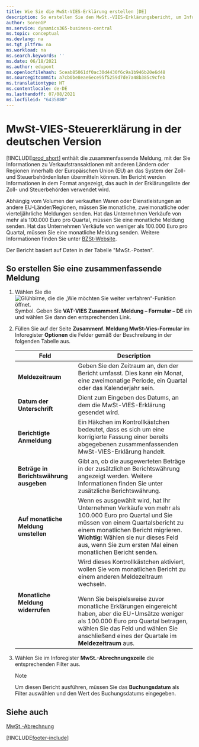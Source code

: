 ```yaml
---
title: Wie Sie die MwSt-VIES-Erklärung erstellen [DE]
description: So erstellen Sie den MwSt.-VIES-Erklärungsbericht, um Informationen über Verkaufstransaktionen mit anderen Ländern/Regionen der Europäischen Union (EU) zu senden.
author: SorenGP
ms.service: dynamics365-business-central
ms.topic: conceptual
ms.devlang: na
ms.tgt_pltfrm: na
ms.workload: na
ms.search.keywords: ''
ms.date: 06/18/2021
ms.author: edupont
ms.openlocfilehash: 5ceab85061df0ac30d4430f6c9a1b946b20e6d48
ms.sourcegitcommit: a7cb0be8eae6ece95f5259d7de7a48b385c9cfeb
ms.translationtype: HT
ms.contentlocale: de-DE
ms.lasthandoff: 07/08/2021
ms.locfileid: "6435880"
---
```

# <a name="declare-vat-vies-tax-in-the-german-version"></a>MwSt-VIES-Steuererklärung in der deutschen Version
[!INCLUDE[prod_short](../../includes/prod_short.md)] enthält die zusammenfassende Meldung, mit der Sie Informationen zu Verkaufstransaktionen mit anderen Ländern oder Regionen innerhalb der Europäischen Union (EU) an das System der Zoll- und Steuerbehördenlisten übermitteln können. Im Bericht werden Informationen in dem Format angezeigt, das auch in der Erklärungsliste der Zoll- und Steuerbehörden verwendet wird.  

Abhängig vom Volumen der verkauften Waren oder Dienstleistungen an andere EU-Länder/Regionen, müssen Sie monatliche, zweimonatliche oder vierteljährliche Meldungen senden. Hat das Unternehmen Verkäufe von mehr als 100.000 Euro pro Quartal, müssen Sie eine monatliche Meldung senden. Hat das Unternehmen Verkäufe von weniger als 100.000 Euro pro Quartal, müssen Sie eine monatliche Meldung senden. Weitere Informationen finden Sie unter [BZSt-Website](https://go.microsoft.com/fwlink/?LinkId=204368).  

Der Bericht basiert auf Daten in der Tabelle "MwSt.-Posten".  

## <a name="to-declare-vat-vies-tax"></a>So erstellen Sie eine zusammenfassende Meldung  

1.  Wählen Sie die ![Glühbirne, die die „Wie möchten Sie weiter verfahren“-Funktion öffnet.](../../media/ui-search/search_small.png "Was möchten Sie tun?") Symbol. Geben Sie **VAT-VIES Zusammenf. Meldung – Formular – DE** ein und wählen Sie dann den entsprechenden Link.  
2.  Füllen Sie auf der Seite **Zusammenf. Meldung MwSt-Vies-Formular** im Inforegister **Optionen** die Felder gemäß der Beschreibung in der folgenden Tabelle aus.  

    |Feld|Description|  
    |---------------------------------|---------------------------------------|  
    |**Meldezeitraum**|Geben Sie den Zeitraum an, den der Bericht umfasst. Dies kann ein Monat, eine zweimonatige Periode, ein Quartal oder das Kalenderjahr sein.|  
    |**Datum der Unterschrift**|Dient zum Eingeben des Datums, an dem die MwSt-VIES-Erklärung gesendet wird.|  
    |**Berichtigte Anmeldung**|Ein Häkchen im Kontrollkästchen bedeutet, dass es sich um eine korrigierte Fassung einer bereits abgegebenen zusammenfassenden MwSt-VIES-Erklärung handelt.|  
    |**Beträge in Berichtswährung ausgeben**|Gibt an, ob die ausgewerteten Beträge in der zusätzlichen Berichtswährung angezeigt werden. Weitere Informationen finden Sie unter zusätzliche Berichtswährung.|  
    |**Auf monatliche Meldung umstellen**|Wenn es ausgewählt wird, hat Ihr Unternehmen Verkäufe von mehr als 100.000 Euro pro Quartal und Sie müssen von einem Quartalsbericht zu einem monatlichen Bericht migrieren. **Wichtig:** Wählen sie nur dieses Feld aus, wenn Sie zum ersten Mal einen monatlichen Bericht senden.|  
    |**Monatliche Meldung widerrufen**|Wird dieses Kontrollkästchen aktiviert, wollen Sie vom monatlichen Bericht zu einem anderen Meldezeitraum wechseln.<br /><br /> Wenn Sie beispielsweise zuvor monatliche Erklärungen eingereicht haben, aber die EU-Umsätze weniger als 100.000 Euro pro Quartal betragen, wählen Sie das Feld und wählen Sie anschließend eines der Quartale im **Meldezeitraum** aus.|  

3.  Wählen Sie im Inforegister **MwSt.-Abrechnungszeile** die entsprechenden Filter aus.  

    > [!NOTE]  
    >  Um diesen Bericht ausführen, müssen Sie das **Buchungsdatum** als Filter auswählen und den Wert des Buchungsdatums eingegeben.  

## <a name="see-also"></a>Siehe auch  
[MwSt.-Abrechnung](vat-reporting.md)


[!INCLUDE[footer-include](../../includes/footer-banner.md)]